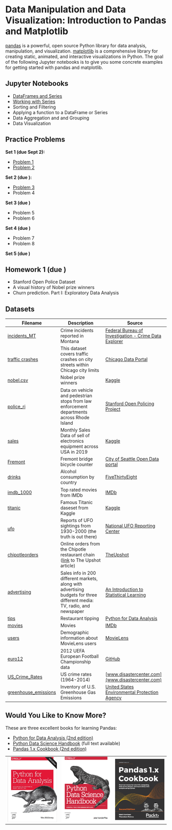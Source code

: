 # Data Manipulation and Data Visualization: Introduction to Pandas and Matplotlib

[pandas](https://pandas.pydata.org/) is a powerful, open source Python library for data analysis, manipulation, and visualization. 
[matplotlib](https://matplotlib.org/) is a comprehensive library for creating static, animated, and interactive visualizations in Python.
The goal of the following Jupyter notebooks is to give you some concrete examples for getting started with pandas and matplotlib.

## Jupyter Notebooks

- [DataFrames and Series](https://nbviewer.jupyter.org/github/um-perez-alvaro/Data-Science-Practice/blob/master/Jupyter%20Notebooks/Pandas/notebooks/The%20pandas%20DataFrame.ipynb)
- [Working with Series](https://nbviewer.org/github/um-perez-alvaro/Data-Science-Practice/blob/master/Jupyter%20Notebooks/Pandas/notebooks/Working%20with%20Series.ipynb)
- Sorting and Filtering
- Applying a function to a DataFrame or Series
- Data Aggregation and and Grouping
- Data Visualization


## Practice Problems

**Set 1 (due Sept 2):**
- [Problem 1](https://nbviewer.org/github/um-perez-alvaro/Data-Science-Practice/blob/master/Jupyter%20Notebooks/Pandas/practice%20problems/Practice%20problem%20I.ipynb)
- [Problem 2](https://nbviewer.org/github/um-perez-alvaro/Data-Science-Practice/blob/master/Jupyter%20Notebooks/Pandas/practice%20problems/Practice%20%20problem%20II.ipynb)

**Set 2 (due ):**
- [Problem 3](https://nbviewer.org/github/um-perez-alvaro/Data-Science-Practice/blob/master/Jupyter%20Notebooks/Pandas/practice%20problems/Practice%20problem%20III.ipynb)
- Problem 4

**Set 3 (due )**
- Problem 5
- Problem 6

**Set 4 (due )**
- Problem 7
- Problem 8

**Set 5 (due )**

## Homework 1 (due )

- Stanford Open Police Dataset
- A visual history of Nobel prize winners
- Churn prediction. Part I: Exploratory Data Analysis

## Datasets

Filename | Description |  Source
--- | --- |  --- 
[incidents_MT](https://raw.githubusercontent.com/um-perez-alvaro/Data-Science-Practice/master/Data/incidents_MT.csv) | Crime incidents reported in Montana | [Federal Bureau of Investigation - Crime Data Explorer](https://crime-data-explorer.app.cloud.gov/pages/home) 
[traffic crashes](https://data.cityofchicago.org/Transportation/Traffic-Crashes-Crashes/85ca-t3if) | This dataset covers traffic crashes on city streets within Chicago city limits | [Chicago Data Portal](https://data.cityofchicago.org/) 
| [nobel.csv](https://raw.githubusercontent.com/um-perez-alvaro/Data-Science-Practice/master/Data/nobel.csv) | Nobel prize winners | [Kaggle](https://www.kaggle.com/nobelfoundation/nobel-laureates)
[police_ri](https://raw.githubusercontent.com/um-perez-alvaro/Data-Science-Practice/master/Data/police_ri.csv) | Data on vehicle and pedestrian stops from law enforcement departments across Rhode Island | [Stanford Open Policing Project](https://openpolicing.stanford.edu/data/)
[sales](https://raw.githubusercontent.com/um-perez-alvaro/Data-Science-Practice/master/Data/sales.csv) | Monthly Sales Data of sell of electronics equipment across USA in 2019 | [Kaggle](https://www.kaggle.com/subhendughosh/monthly-sales-data)
[Fremont](https://raw.githubusercontent.com/um-perez-alvaro/Data-Science-Practice/master/Data/Fremont.csv) | Fremont bridge bicycle counter | [City of Seattle Open Data portal](https://data.seattle.gov/)
[drinks](https://raw.githubusercontent.com/um-perez-alvaro/Data-Science-Practice/master/Data/drinks.csv) | Alcohol consumption by country | [FiveThirtyEight](https://github.com/fivethirtyeight/data/tree/master/alcohol-consumption) 
[imdb_1000](https://raw.githubusercontent.com/um-perez-alvaro/Data-Science-Practice/master/Data/imdb_1000.csv) | Top rated movies from IMDb  | [IMDb](http://www.imdb.com/search/title?groups=top_1000&sort=user_rating&view=simple) 
[titanic](https://raw.githubusercontent.com/um-perez-alvaro/Data-Science-Practice/master/Data/titanic.csv) | Famous Titanic daseset from Kaggle | [Kaggle](https://www.kaggle.com/c/titanic)
[ufo](https://raw.githubusercontent.com/um-perez-alvaro/Data-Science-Practice/master/Data/ufo.csv) | Reports of UFO sightings from 1930-2000 (the truth is out there)  | [National UFO Reporting Center](http://www.nuforc.org/webreports.html)
[chipotleorders](https://raw.githubusercontent.com/um-perez-alvaro/Data-Science-Practice/master/Data/chipotleorders.csv) | Online orders from the Chipotle restaurant chain ([link](https://www.nytimes.com/interactive/2015/02/17/upshot/what-do-people-actually-order-at-chipotle.html) to The Upshot article)| [TheUpshot](https://github.com/TheUpshot/chipotle)
[advertising](https://raw.githubusercontent.com/um-perez-alvaro/Data-Science-Practice/master/Data/Advertising.csv) | Sales info in 200 different markets, along with advertising budgets for three different media: TV, radio, and newspaper | [An Introduction to Statistical Learning](http://faculty.marshall.usc.edu/gareth-james/ISL/index.html)
[tips](https://raw.githubusercontent.com/um-perez-alvaro/Data-Science-Practice/master/Data/tips.csv) | Restaurant tipping | [Python for Data Analysis](https://learning.oreilly.com/library/view/python-for-data/9781449323592/)
[movies](https://raw.githubusercontent.com/um-perez-alvaro/Data-Science-Practice/master/Data/movies.csv) | Movies | [IMDb](http://www.imdb.com/search/title?groups=top_1000&sort=user_rating&view=simple)
[users](https://raw.githubusercontent.com/um-perez-alvaro/Data-Science-Practice/master/Data/users.csv) | Demographic information about MovieLens users | [MovieLens](https://movielens.org/)
[euro12](https://raw.githubusercontent.com/um-perez-alvaro/Data-Science-Practice/master/Data/euro12.csv) | 2012 UEFA European Football Championship data | [GitHub](https://github.com/guipsamora/pandas_exercises)
[US_Crime_Rates](https://raw.githubusercontent.com/um-perez-alvaro/Data-Science-Practice/master/Data/US_Crime_Rates.csv) | US crime rates (1964-2014) | [www.disastercenter.com](www.disastercenter.com)
[greenhouse_emissions]() | Inventory of U.S. Greenhouse Gas Emissions | [United States Environmental Protection Agency](https://www.epa.gov/ghgemissions/inventory-us-greenhouse-gas-emissions-and-sinks)


## Would You Like to Know More?

These are three excellent books for learning Pandas:

- [Python for Data Analysis (2nd edition)](https://www.oreilly.com/library/view/python-for-data/9781491957653/)
- [Python Data Science Handbook](https://jakevdp.github.io/PythonDataScienceHandbook/) (full text available)
- [Pandas 1.x Cookbook (2nd edition)](https://www.packtpub.com/product/pandas-1-x-cookbook-second-edition/9781839213106)

<table><tr>
<td> <img src="images/book1.jpg" alt="Drawing" style="width: 500px;"/> </td>
<td> <img src="images/book2.png" alt="Drawing" style="width: 500px;"/> </td>
<td> <img src="images/book3.png" alt="Drawing" style="width: 500px;"/> </td>
</tr></table>
